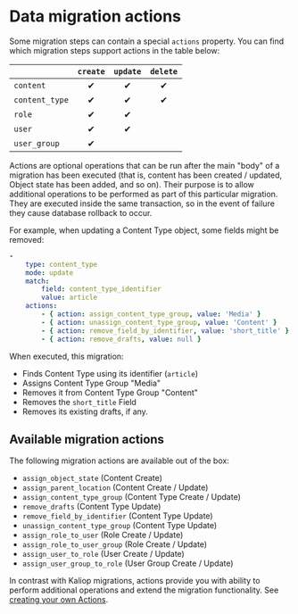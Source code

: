 # Data migration actions

Some migration steps can contain a special `actions` property.
You can find which migration steps support actions in the table below:

||`create`|`update`|`delete`|
|---|:---:|:---:|:---:|
|`content`|&#10004;|&#10004;|&#10004;|
|`content_type`|&#10004;|&#10004;|&#10004;|
|`role`|&#10004;|&#10004;||
|`user`|&#10004;|&#10004;||
|`user_group`|&#10004;|||

Actions are optional operations that can be run after the main "body" of a migration has been executed
(that is, content has been created / updated, Object state has been added, and so on).
Their purpose is to allow additional operations to be performed as part of this particular migration.
They are executed inside the same transaction, so in the event of failure they cause database rollback to occur.

For example, when updating a Content Type object, some fields might be removed:
``` yaml
-
    type: content_type
    mode: update
    match:
        field: content_type_identifier
        value: article
    actions:
        - { action: assign_content_type_group, value: 'Media' }
        - { action: unassign_content_type_group, value: 'Content' }
        - { action: remove_field_by_identifier, value: 'short_title' }
        - { action: remove_drafts, value: null }
```

When executed, this migration:

- Finds Content Type using its identifier (`article`)
- Assigns Content Type Group "Media"
- Removes it from Content Type Group "Content"
- Removes the `short_title` Field
- Removes its existing drafts, if any.

## Available migration actions

The following migration actions are available out of the box:

- `assign_object_state` (Content Create)
- `assign_parent_location` (Content Create / Update)
- `assign_content_type_group` (Content Type Create / Update)
- `remove_drafts` (Content Type Update)
- `remove_field_by_identifier` (Content Type Update)
- `unassign_content_type_group` (Content Type Update)
- `assign_role_to_user` (Role Create / Update)
- `assign_role_to_user_group` (Role Create / Update)
- `assign_user_to_role` (User Create / Update)
- `assign_user_group_to_role` (User Group Create / Update)

In contrast with Kaliop migrations, actions provide you with ability to perform additional operations and extend
the migration functionality. 
See [creating your own Actions](create_migration_action.md).
